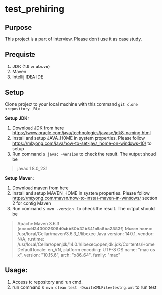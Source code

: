 # test_prehiring

## Purpose

This project is a part of interview. Please don't use it as case study.

## Prequiste
1. JDK (1.8 or above)
2. Maven
3. Intellij IDEA IDE

## Setup

Clone project to your local machine with this command `git clone <repository URL>`

**Setup JDK:**
  1. Download JDK from here https://www.oracle.com/java/technologies/javase/jdk8-naming.html
  2. Install and setup JAVA_HOME in system properties. Please follow https://mkyong.com/java/how-to-set-java_home-on-windows-10/ to setup
  3. Run command `$ javac -version` to check the result. The output shoud be 
  > javac 1.8.0_231

**Setup Maven:**
  1. Download maven from here
  2. Install and setup MAVEN_HOME in system properties. Please follow https://mkyong.com/maven/how-to-install-maven-in-windows/ section 2 for config Maven
  3. Run command `$ mvn -version ` to check the result. The output should be
  > Apache Maven 3.6.3 (cecedd343002696d0abb50b32b541b8a6ba2883f)
Maven home: /usr/local/Cellar/maven/3.6.3_1/libexec
Java version: 14.0.1, vendor: N/A, runtime: /usr/local/Cellar/openjdk/14.0.1/libexec/openjdk.jdk/Contents/Home
Default locale: en_VN, platform encoding: UTF-8
OS name: "mac os x", version: "10.15.6", arch: "x86_64", family: "mac"

## Usage:
  
  1. Access to repository and run cmd.
  2. run command `$ mvn clean test -DsuiteXMLFile=testng.xml` to run test 
  

